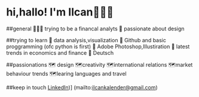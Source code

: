 # hi,hallo! I'm Ilcan🙆🏻‍♀️

##general
👩🏻‍💻 trying to be a financal analyts
🧌 passionate about design

##trying to learn
👀 data analysis,visualization
👀 Github and basic proggramming (ofc python is first)
👀 Adobe Photoshop,Illustiration
👀 latest trends in economics and finance
👀 Deutsch

##passionations
🗺️ design
🗺️creativity
🗺️international relations
🗺️market behaviour trends
🗺️learing languages and travel

##keep in touch
[LinkedIn](https://www.linkedin.com/in/ilcankalender/))]
(mailto:ilcankalender@gmail.com)
